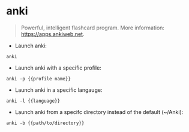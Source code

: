 # anki

> Powerful, intelligent flashcard program.
> More information: <https://apps.ankiweb.net>.

- Launch anki:

`anki`

- Launch anki with a specific profile:

`anki -p {{profile name}}`

- Launch anki in a specific langauge:

`anki -l {{language}}`

- Launch anki from a specifc directory instead of the default (~/Anki):

`anki -b {{path/to/directory}}`
